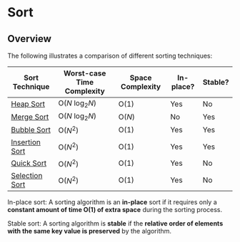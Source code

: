 # Sort

## Overview
The following illustrates a comparison of different sorting techniques:

Sort Technique | Worst-case Time Complexity | Space Complexity | In-place? | Stable?
------------------| ---------------------------| ---------------- | ----------| -------
[Heap Sort](https://github.com/shumarb/learning/tree/main/sort/heap-sort)                  | O(_N_ log<sub>2</sub>_N_)  | O(1) | Yes  | No
[Merge Sort](https://github.com/shumarb/learning/tree/main/sort/merge-sort)                | O(_N_ log<sub>2</sub>_N_)  | O(_N_) | No  | Yes
[Bubble Sort](https://github.com/shumarb/learning/tree/main/sort/bubble-sort)              | O($N^2$)              | O(1) | Yes | Yes
[Insertion Sort](https://github.com/shumarb/learning/tree/main/sort/insertion-sort)        | O($N^2$)              | O(1) | Yes | Yes
[Quick Sort](https://github.com/shumarb/learning/tree/main/sort/quick-sort)                | O($N^2$)              | O(1) | Yes | No
[Selection Sort](https://github.com/shumarb/learning/tree/main/sort/selection-sort)        | O($N^2$)              | O(1) | Yes | No

In-place sort: A sorting algorithm is an **in-place** sort if it requires only a **constant amount of time O(1) of extra space** during the sorting process.

Stable sort: A sorting algorithm is **stable** if the **relative order of elements with the same key value is preserved** by the algorithm.
